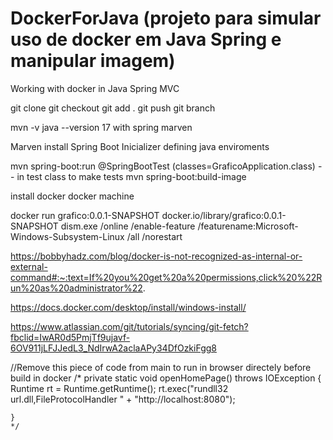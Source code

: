 # DockerForJava (projeto para simular uso de docker em Java Spring e manipular imagem)
Working with docker in Java Spring MVC

git clone
git checkout
git add .
git push
git branch

mvn -v
java --version  17 with spring marven

Marven install
Spring Boot Inicializer
defining  java enviroments

mvn spring-boot:run
@SpringBootTest (classes=GraficoApplication.class) -- in test class to make tests
mvn spring-boot:build-image 

install docker
docker machine



docker run grafico:0.0.1-SNAPSHOT
docker.io/library/grafico:0.0.1-SNAPSHOT
dism.exe /online /enable-feature /featurename:Microsoft-Windows-Subsystem-Linux /all /norestart


https://bobbyhadz.com/blog/docker-is-not-recognized-as-internal-or-external-command#:~:text=If%20you%20get%20a%20permissions,click%20%22Run%20as%20administrator%22.

https://docs.docker.com/desktop/install/windows-install/

https://www.atlassian.com/git/tutorials/syncing/git-fetch?fbclid=IwAR0d5PmjTf9ujavf-6OV911jLFJJedL3_NdIrwA2aclaAPy34DfOzkiFgg8

//Remove this piece of code from main to run in browser directely before build in docker
/* 
	private static void openHomePage() throws IOException {
		Runtime rt = Runtime.getRuntime();
		rt.exec("rundll32 url.dll,FileProtocolHandler " + "http://localhost:8080");

		
	}
	*/
